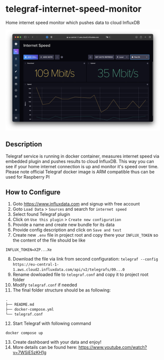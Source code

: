 # telegraf-internet-speed-monitor

Home internet speed monitor which pushes data to cloud InfluxDB

![Final look and feel](Screenshot.png)

## Description
Telegraf service is running in docker container, measures internet speed via embedded plugin and pushes results to cloud InfluxDB. This way you can see if your home internet connection is up and monitor it's speed over time.
Please note official Telegraf docker image is ARM compatible thus can be used for Raspberry PI

## How to Configure
1. Goto https://www.influxdata.com and signup with free account
2. Goto `Load Data` > `Sources` and search for `internet speed`
3. Select found Telegraf plugin
4. Click on `Use this plugin` > `Create new configuration`
5. Provide a name and create new bundle for its data
6. Provide config description and click on `Save and test`
7. Create new `.env` file in project root and copy there your `INFLUX_TOKEN` so the content of the file should be like
```
INFLUX_TOKEN=XZP...Xe
```
8. Download the file via link from second configuration: `telegraf --config https://eu-central-1-1.aws.cloud2.influxdata.com/api/v2/telegrafs/09...0`
9. Rename dowloaded file to `telegraf.conf` and copy it to project root folder
10. Modify `telegraf.conf` if needed
11. The final folder structure should be as following:
```
.
├── README.md
├── docker-compose.yml
└── telegraf.conf
```
12. Start Telegraf with following command
```
docker compose up
```
13. Create dashboard with your data and enjoy!
14. More details can be found here: https://www.youtube.com/watch?v=7WSiE5zKH1g
